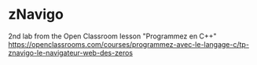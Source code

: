 # zNavigo
2nd lab from the Open Classroom lesson "Programmez en C++" </br>
https://openclassrooms.com/courses/programmez-avec-le-langage-c/tp-znavigo-le-navigateur-web-des-zeros
